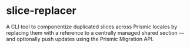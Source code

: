 # slice-replacer
A CLI tool to componentize duplicated slices across Prismic locales by replacing them with a reference to a centrally managed shared section — and optionally push updates using the Prismic Migration API.
